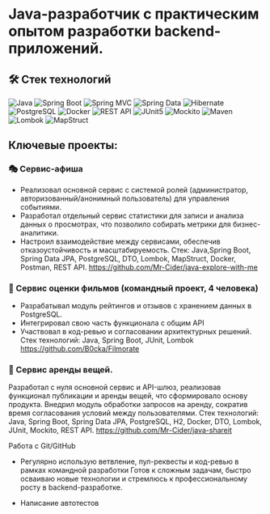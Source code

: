 # Java-разработчик с практическим опытом разработки backend-приложений.

## 🛠️ Стек технологий

<p align="left">
  <img src="https://img.shields.io/badge/Java-ED8B00?style=for-the-badge&logo=&logoColor=white" alt="Java"/>
  <img src="https://img.shields.io/badge/Spring Boot-6DB33F?style=for-the-badge&logo=&logoColor=white" alt="Spring Boot"/>
  <img src="https://img.shields.io/badge/Spring MVC-6DB33F?style=for-the-badge&logo=&logoColor=white" alt="Spring MVC"/>
  <img src="https://img.shields.io/badge/Spring Data-6DB33F?style=for-the-badge&logo=&logoColor=white" alt="Spring Data"/>
  <img src="https://img.shields.io/badge/Hibernate-59666C?style=for-the-badge&logo=&logoColor=white" alt="Hibernate"/>
  <img src="https://img.shields.io/badge/PostgreSQL-4169E1?style=for-the-badge&logo=&logoColor=white" alt="PostgreSQL"/>
  <img src="https://img.shields.io/badge/Docker-2496ED?style=for-the-badge&logo=&logoColor=white" alt="Docker"/>
  <img src="https://img.shields.io/badge/REST API-FF6F61?style=for-the-badge&logo=&logoColor=white" alt="REST API"/>
  <img src="https://img.shields.io/badge/JUnit5-25A162?style=for-the-badge&logo=&logoColor=white" alt="JUnit5"/>
  <img src="https://img.shields.io/badge/Mockito-78A641?style=for-the-badge&logo=&logoColor=white" alt="Mockito"/>
  <img src="https://img.shields.io/badge/Maven-C71A36?style=for-the-badge&logo=&logoColor=white" alt="Maven"/>
  <img src="https://img.shields.io/badge/Lombok-A50034?style=for-the-badge&logo=&logoColor=white" alt="Lombok"/>
  <img src="https://img.shields.io/badge/MapStruct-FF0000?style=for-the-badge&logo=&logoColor=white" alt="MapStruct"/>
</p>

## Ключевые проекты:

### 🎭 Сервис-афиша
- Реализовал основной сервис с системой ролей (администратор, авторизованный/анонимный пользователь) для управления событиями.
- Разработал отдельный сервис статистики для записи и анализа данных о просмотрах, что позволило собирать метрики для бизнес-аналитики.
- Настроил взаимодействие между сервисами, обеспечив отказоустойчивость и масштабируемость.
Стек: Java,Spring Boot, Spring Data JPA, PostgreSQL, DTO, Lombok, MapStruct, Docker, Postman, REST API.
https://github.com/Mr-Cider/java-explore-with-me

### 🎥 Сервис оценки фильмов (командный проект, 4 человека)
- Разрабатывал модуль рейтингов и отзывов с хранением данных в PostgreSQL.
- Интегрировал свою часть функционала с общим API
- Участвовал в код-ревью и согласовании архитектурных решений.
  Стек технологий: Java, Spring Boot, JUnit, Lombok
https://github.com/B0cka/Filmorate

### 🤝 Сервис аренды вещей.
Разработал с нуля основной сервис и API-шлюз, реализовав функционал публикации и аренды вещей, что сформировало основу продукта.
Внедрил модуль обработки запросов на аренду, сократив время согласования условий между пользователями.
Стек технологий: Java, Spring Boot, Spring Data JPA, PostgreSQL, H2, Docker, DTO, Lombok, JUnit, Mockito, REST API.
https://github.com/Mr-Cider/java-shareit

Работа с Git/GitHub
- Регулярно использую ветвление, пул-реквесты и код-ревью в рамках командной разработки
  Готов к сложным задачам, быстро осваиваю новые технологии и стремлюсь к профессиональному росту в backend-разработке.

- Написание автотестов
